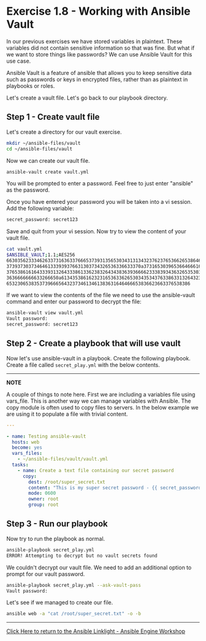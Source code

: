# Exercise 1.8 - Working with Ansible Vault

In our previous exercises we have stored variables in plaintext. These variables did not contain sensitive information so that was fine. But what if we want to store things like passwords? We can use Ansible Vault for this use case.

Ansible Vault is a feature of ansible that allows you to keep sensitive data such as passwords or keys in encrypted files, rather than as plaintext in playbooks or roles.

Let's create a vault file. Let's go back to our playbook directory.


## Step 1 - Create vault file

Let's create a directory for our vault exercise.

```bash
mkdir ~/ansible-files/vault
cd ~/ansible-files/vault
```

Now we can create our vault file.

```bash
ansible-vault create vault.yml
```

You will be prompted to enter a password. Feel free to just enter "ansible" as the password.

Once you have entered your password you will be taken into a vi session. Add the following variable:

```bash
secret_password: secret123
```

Save and quit from your vi session. Now try to view the content of your vault file.

```bash
cat vault.yml
$ANSIBLE_VAULT;1.1;AES256
66303562333462633731636337666537393135653034313134323762376536626538646238326339
3739373037346461333939376631303734326536336633370a373165303965366466616433656230
37653861616433393132643338613362383264343836393666623338393436326535303063653264
3636666666633266650a613435386162323165363362653034353437633863313264323330316336
6532306538353739666564323734613461383631646466653836623663376538386
```

If we want to view the contents of the file we need to use the ansible-vault command and enter our password to decrypt the file:

```bash
ansible-vault view vault.yml
Vault password:
secret_password: secret123
```

## Step 2 - Create a playbook that will use vault

Now let's use ansible-vault in a playbook. Create the following playbook. Create a file called `secret_play.yml` with the below contents.

---
**NOTE**

A couple of things to note here. First we are including a variables file using vars_file. This is another way we can manage variables with Ansible. The copy module is often used to copy files to servers. In the below example we are using it to populate a file with trivial content.

<!-- {% raw %} -->
```yaml
---

- name: Testing ansible-vault
  hosts: web
  become: yes
  vars_files:
    - ~/ansible-files/vault/vault.yml
  tasks:
    - name: Create a text file containing our secret password
      copy:
        dest: /root/super_secret.txt
        content: "This is my super secret password - {{ secret_password }}."
        mode: 0600
        owner: root
        group: root
```
<!-- {% endraw %} -->


## Step 3 - Run our playbook

Now try to run the playbook as normal.

```bash
ansible-playbook secret_play.yml
ERROR! Attempting to decrypt but no vault secrets found
```

We couldn't decrypt our vault file. We need to add an additional option to prompt for our vault password.

```bash
ansible-playbook secret_play.yml --ask-vault-pass
Vault password:
```

Let's see if we managed to create our file.

```bash
ansible web -a "cat /root/super_secret.txt" -o -b
```
---

[Click Here to return to the Ansible Linklight - Ansible Engine Workshop](../README.md)
